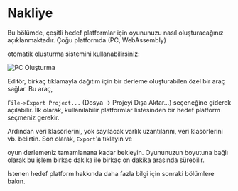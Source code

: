# Nakliye



Bu bölümde, çeşitli hedef platformlar için oyununuzu nasıl oluşturacağınız açıklanmaktadır. Çoğu platformda (PC, WebAssembly)

otomatik oluşturma sistemini kullanabilirsiniz:



![PC Oluşturma](pc_build.png)



Editör, birkaç tıklamayla dağıtım için bir derleme oluşturabilen özel bir araç sağlar. Bu araç,

`File->Export Project...` (Dosya -> Projeyi Dışa Aktar...) seçeneğine giderek açılabilir. İlk olarak, kullanılabilir platformlar listesinden bir hedef platform seçmeniz gerekir.

Ardından veri klasörlerini, yok sayılacak varlık uzantılarını, veri klasörlerini vb. belirtin. Son olarak, `Export`'a tıklayın ve

oyun derlemeniz tamamlanana kadar bekleyin. Oyununuzun boyutuna bağlı olarak bu işlem birkaç dakika ile birkaç on dakika arasında sürebilir.



İstenen hedef platform hakkında daha fazla bilgi için sonraki bölümlere bakın.
